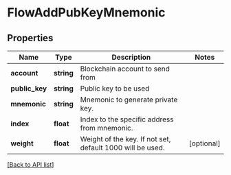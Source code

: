 # FlowAddPubKeyMnemonic

## Properties

Name | Type | Description | Notes
------------ | ------------- | ------------- | -------------
**account** | **string** | Blockchain account to send from |
**public_key** | **string** | Public key to be used |
**mnemonic** | **string** | Mnemonic to generate private key. |
**index** | **float** | Index to the specific address from mnemonic. |
**weight** | **float** | Weight of the key. If not set, default 1000 will be used. | [optional]

[[Back to API list]](../../README.md#api-endpoints)
